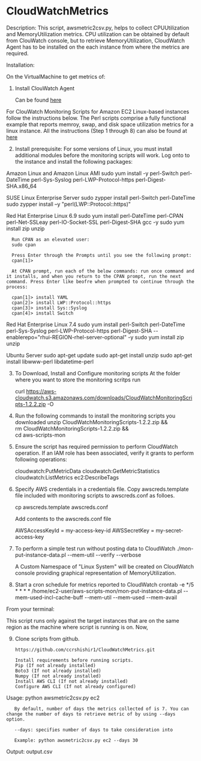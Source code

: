 # CloudWatchMetrics
Description:
This script, awsmetric2csv.py, helps to collect CPUUtilization and MemoryUtilization metrics.
CPU utilization can be obtained by default from ClouWatch console, but to retrieve MemoryUtilization, CloudWatch Agent has to be installed on the each instance from where the metrics are required.

Installation:

On the VirtualMachine to get metrics of:

1. Install ClouWatch Agent 

   Can be found <a href="https://docs.aws.amazon.com/AmazonCloudWatch/latest/monitoring/install-CloudWatch-Agent-on-first-instance.html"> here</a>


For ClouWatch Monitoring Scripts for Amazon EC2 Linux-based instances follow the instructions below. The Perl scripts comprise a fully functional example that reports memroy, swap, and disk space utilization metrics for a linux instance.
All the instructions (Step 1 through 8) can also be found at <a href="https://docs.aws.amazon.com/AWSEC2/latest/UserGuide/mon-scripts.html"> here </a>


2. Install prerequisite: 
   For some versions of Linux, you must install additional modules before the monitoring scripts will work.
   Log onto to the instance and install the following packages: 
  

  
  Amazon Linux and Amazon Linux AMI
      sudo yum install -y perl-Switch perl-DateTime perl-Sys-Syslog perl-LWP-Protocol-https perl-Digest-SHA.x86_64

  SUSE Linux Enterprise Server
      sudo zypper install perl-Switch perl-DateTime
      sudo zypper install –y "perl(LWP::Protocol::https)"

  Red Hat Enterprise Linux 6.9
      sudo yum install perl-DateTime perl-CPAN perl-Net-SSLeay perl-IO-Socket-SSL perl-Digest-SHA gcc -y
      sudo yum install zip unzip
    
	  Run CPAN as an elevated user:
	  sudo cpan
	
	  Press Enter through the Prompts until you see the following prompt:
	  cpan[1]>
	
	  At CPAN prompt, run each of the below commands: run once command and it installs, and when you return to the CPAN prompt, run the next command. Press Enter like beofre when prompted to continue through the process:
	
	  cpan[1]> install YAML 
      cpan[2]> install LWP::Protocol::https 
      cpan[3]> install Sys::Syslog 
      cpan[4]> install Switch 

	
  Red Hat Enterprise Linux 7.4
      sudo yum install perl-Switch perl-DateTime perl-Sys-Syslog perl-LWP-Protocol-https perl-Digest-SHA --enablerepo="rhui-REGION-rhel-server-optional" -y 
      sudo yum install zip unzip
	 

  Ubuntu Server
      sudo apt-get update
      sudo apt-get install unzip
      sudo apt-get install libwww-perl libdatetime-perl
 	

3. To Download, Install and Configure monitoring scripts
      At the folder where you want to store the monitoring scritps run
	  
      curl https://aws-cloudwatch.s3.amazonaws.com/downloads/CloudWatchMonitoringScripts-1.2.2.zip -O

4. Run the following commands to install the monitoring scripts you downloaded
      unzip CloudWatchMonitoringScripts-1.2.2.zip && \
      rm CloudWatchMonitoringScripts-1.2.2.zip && \
      cd aws-scripts-mon

5. Ensure the script has required permission to perform CloudWatch operation.
      If an IAM role has been associated, verify it grants to perform following operations:
  
      cloudwatch:PutMetricData
      cloudwatch:GetMetricStatistics
      cloudwatch:ListMetrics
      ec2:DescribeTags
   
6. Specify AWS credentials in a credentials file. Copy awscreds.template file included with monitoring scripts to awscreds.conf as folloes.
     
	  cp awscreds.template awscreds.conf
   
      Add contents to the awscreds.conf file
	 
      AWSAccessKeyId = my-access-key-id
      AWSSecretKey = my-secret-access-key
   
7. To perform a simple test run without posting data to CloudWatch
      ./mon-put-instance-data.pl --mem-util --verify --verbose
	 
	 
	 
    A Custom Namespace of "Linux System" will be created on CloudWatch console providing graphical representation of MemoryUtilization.
   
   
8. Start a cron schedule for metrics reported to CloudWatch
       crontab -e 
       */5 * * * * /home/ec2-user/aws-scripts-mon/mon-put-instance-data.pl --mem-used-incl-cache-buff --mem-util --mem-used --mem-avail

   
From your terminal:

This script runs only against the target instances that are on the same region as the machine where script is running is on. 
Now,

9. Clone scripts from github.
   
       https://github.com/ccrshishir1/CloudWatchMetrics.git

       Install requirements before running scripts.
       Pip (If not already installed)
       Boto3 (If not already installed)
       Numpy (If not already installed)
       Install AWS CLI (If not already installed)
       Configure AWS CLI (If not already configured)

Usage:
       python awsmetric2csv.py ec2 
        
       By default, number of days the metrics collected of is 7. You can change the number of days to retrieve metric of by using --days option.
      
       --days: specifies number of days to take consideration into
      
       Example: python awsmetric2csv.py ec2 --days 30

    
    
Output: output.csv 
